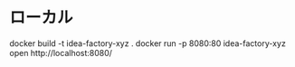 
# ローカル

docker build -t idea-factory-xyz .
docker run -p 8080:80 idea-factory-xyz
open http://localhost:8080/
